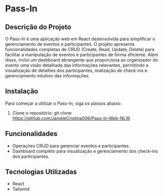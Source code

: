 # Pass-In

## Descrição do Projeto

O Pass-In é uma aplicação web em React desenvolvida para simplificar o gerenciamento de eventos e participantes. O projeto apresenta funcionalidades completas de CRUD (Create, Read, Update, Delete) para facilitar a manipulação de eventos e participantes de forma eficiente. Além disso, inclui um dashboard abrangente que proporciona ao organizador do evento uma visão detalhada das informações relevantes, permitindo a visualização de detalhes dos participantes, realização de check-ins e gerenciamento intuitivo das informações.

## Instalação

Para começar a utilizar o Pass-In, siga os passos abaixo:

1. Clone o repositório:
git clone https://github.com/JanieleCristina006/Pass-In-Web-NLW


## Funcionalidades

- Operações CRUD para gerenciar eventos e participantes.
- Dashboard completo para visualização e gerenciamento dos check-ins dos participantes.

## Tecnologias Utilizadas

- React
- Tailwind



